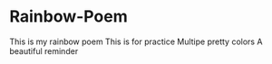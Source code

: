 # Rainbow-Poem
This is my rainbow poem
This is for practice
Multipe pretty colors
A beautiful reminder
